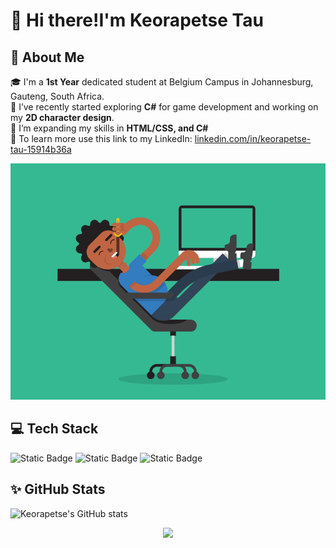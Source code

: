# 👋 Hi there!I'm Keorapetse Tau

## 🚀 About Me
🎓 I'm a **1st Year** dedicated student at Belgium Campus in Johannesburg, Gauteng, South Africa.<br> 
🧠 I’ve recently started exploring **C#** for game development and working on my **2D character design**.<br>
🌱 I’m expanding my skills in **HTML/CSS, and C#** <br>
💼 To learn more use this link to my LinkedIn: [linkedin.com/in/keorapetse-tau-15914b36a](https://www.linkedin.com/in/keorapetse-tau-15914b36a)

![Image alt](https://github.com/Keorapetse004/Keorapetse/blob/b2e546455f4ef63950107a81359295549a56f9a3/slim-jim-_dribbble_-_800x600_.gif)

## 💻 Tech Stack
![Static Badge](https://img.shields.io/badge/HTML5-orange)
![Static Badge](https://img.shields.io/badge/Css-blue)
![Static Badge](https://img.shields.io/badge/C%23-purple)


## ✨ GitHub Stats

![Keorapetse's GitHub stats](https://github-readme-stats.vercel.app/api?username=Keorapetse004&show_icons=true&theme=dracula)

<p align="center">
  <img src="https://profile-counter.glitch.me/ilytheoo/count.svg"/>
</p>
